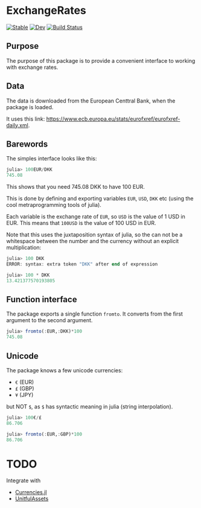# ExchangeRates

[![Stable](https://img.shields.io/badge/docs-stable-blue.svg)](https://tp2750.github.io/ExchangeRates.jl/stable/)
[![Dev](https://img.shields.io/badge/docs-dev-blue.svg)](https://tp2750.github.io/ExchangeRates.jl/dev/)
[![Build Status](https://github.com/tp2750/ExchangeRates.jl/actions/workflows/CI.yml/badge.svg?branch=main)](https://github.com/tp2750/ExchangeRates.jl/actions/workflows/CI.yml?query=branch%3Amain)

## Purpose

The purpose of this package is to provide a convenient interface to working with exchange rates.

## Data

The data is downloaded from the European Centtral Bank, when the package is loaded.

It uses this link: <https://www.ecb.europa.eu/stats/eurofxref/eurofxref-daily.xml>.

## Barewords

The simples interface looks like this:

``` julia
julia> 100EUR/DKK
745.08
```

This shows that you need 745.08 DKK to have 100 EUR.

This is done by defining and exporting variables `EUR`, `USD`, `DKK` etc (using the cool metraprogramming tools of julia).

Each variable is the exchange rate of `EUR`, so `USD` is the value of 1 USD in EUR. This means that `100USD` is the value of 100 USD in EUR.

Note that this uses the juxtaposition syntax of julia, so the can not be a whitespace between the number and the currency without an explicit multiplication:

``` julia
julia> 100 DKK
ERROR: syntax: extra token "DKK" after end of expression

julia> 100 * DKK
13.421377570193805

```

## Function interface

The package exports a single function `fromto`. 
It converts from the first argument to the second argument.

``` julia
julia> fromto(:EUR,:DKK)*100
745.08
```

## Unicode

The package knows a few unicode currencies:

* `€` (EUR)
* `£` (GBP)
* `¥` (JPY)

but NOT `$`, as `$` has syntactic meaning in julia (string interpolation).

``` julia
julia> 100€/£
86.706

julia> fromto(:EUR,:GBP)*100
86.706
```

# TODO

Integrate with 

* [Currencies.jl](https://github.com/JuliaFinance/Currencies.jl)
* [UnitfulAssets](https://github.com/rmsrosa/UnitfulAssets.jl)
